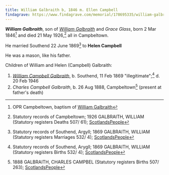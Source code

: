 ```yaml
---
title: William Galbraith b, 1846 m. Ellen Campbell
findagrave: https://www.findagrave.com/memorial/178695335/william-galbraith
---
```

***William Galbraith***, son of *[William Galbraith](galbraith-william-1815.md)* and *Grace Glass*,
born 2 Mar 1846[^birth] and died 21 May 1926,[^death] all in Campbeltown.

He married Southend 22 June 1869[^marriage] to **Helen Campbell**

He was a mason, like his father.

Children of William and Helen (Campbell) Galbraith:

1. *[William Campbell Galbraith](galbraith-william-campbell-1929-mitchell.md)*, b. Southend, 11 Feb 1869 "illegitimate";[^william-birth]  d. 20 Feb 1946
2. *Charles Campbell Galbraith*, b. 26 Aug 1888, Campbeltown[^charles-birth] (present at father's death)

[^birth]: OPR Campbeltown, baptism of [William Galbraith](/sources/opr-campbeltown-births.md#1846-03-02-william-galbreath)

[^marriage]: Statutory records of Southend, Argyll; 1869 GALBRAITH, WILLIAM (Statutory registers Marriages 532/ 4); [ScotlandsPeople](https://www.scotlandspeople.gov.uk/view-image/nrs_stat_marriages/7464417)

[^charles-birth]:  1888 GALBRAITH, CHARLES CAMPBEL (Statutory registers Births 507/ 263); [ScotlandsPeople](https://www.scotlandspeople.gov.uk/view-image/nrs_stat_births/42797062)

[^william-birth]: Statutory records of Southend, Arygll; 1869 GALBRAITH, WILLIAM (Statutory registers Births 532/ 4); [ScotlandsPeople](https://www.scotlandspeople.gov.uk/view-image/nrs_stat_births/40327253)

[^death]: Statutory records of Campbeltown; 1926 GALBRAITH, WILLIAM (Statutory registers Deaths 507/ 61); [ScotlandsPeople](https://www.scotlandspeople.gov.uk/view-image/nrs_stat_deaths/8011993)

